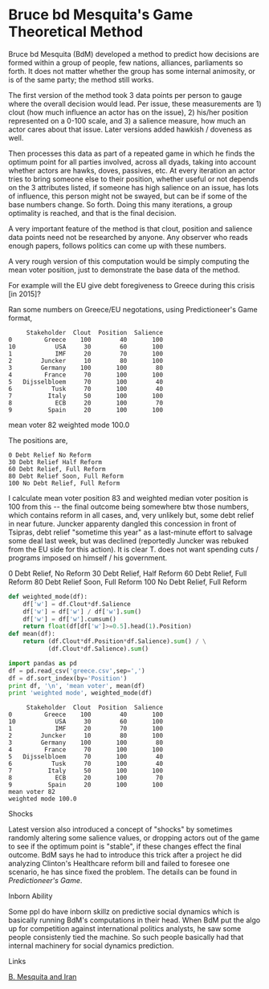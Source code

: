 # Bruce bd Mesquita's Game Theoretical Method

Bruce bd Mesquita (BdM) developed a method to predict how decisions
are formed within a group of people, few nations, alliances,
parliaments so forth. It does not matter whether the group has some
internal animosity, or is of the same party; the method still works.

The first version of the method took 3 data points per person to gauge
where the overall decision would lead. Per issue, these measurements
are 1) clout (how much influence an actor has on the issue), 2)
his/her position represented on a 0-100 scale, and 3) a salience
measure, how much an actor cares about that issue. Later versions
added hawkish / doveness as well.

Then processes this data as part of a repeated game in which he finds
the optimum point for all parties involved, across all dyads, taking
into account whether actors are hawks, doves, passives, etc. At every
iteration an actor tries to bring someone else to their position,
whether useful or not depends on the 3 attributes listed, if someone
has high salience on an issue, has lots of influence, this person
might not be swayed, but can be if some of the base numbers change. So
forth. Doing this many iterations, a group optimality is reached, and
that is the final decision.

A very important feature of the method is that clout, position and
salience data points need not be researched by anyone. Any observer
who reads enough papers, follows politics can come up with these
numbers.

A very rough version of this computation would be simply computing the
mean voter position, just to demonstrate the base data of the method.

For example will the EU give debt foregiveness to Greece during this crisis [in 2015]?

Ran some numbers on Greece/EU negotations, using Predictioneer's Game format,

```
     Stakeholder  Clout  Position  Salience
0         Greece    100        40       100
10           USA     30        60       100
1            IMF     20        70       100
2        Juncker     10        80       100
3        Germany    100       100        80
4         France     70       100       100
5   Dijsselbloem     70       100        40
6           Tusk     70       100        40
7          Italy     50       100       100
8            ECB     20       100        70
9          Spain     20       100       100 
```

mean voter 82
weighted mode 100.0

The positions are,

```
0 Debt Relief No Reform
30 Debt Relief Half Reform
60 Debt Relief, Full Reform
80 Debt Relief Soon, Full Reform
100 No Debt Relief, Full Reform
```

I calculate mean voter position 83 and weighted median voter position
is 100 from this -- the final outcome being somewhere btw those
numbers, which contains reform in all cases, and, very unlikely but,
some debt relief in near future. Juncker apparenty dangled this
concession in front of Tsipras, debt relief "sometime this year" as a
last-minute effort to salvage some deal last week, but was declined
(reportedly Juncker was rebuked from the EU side for this action). It
is clear T. does not want spending cuts / programs imposed on himself
/ his government.

0 Debt Relief, No Reform
30 Debt Relief, Half Reform
60 Debt Relief, Full Reform
80 Debt Relief Soon, Full Reform
100 No Debt Relief, Full Reform

```python
def weighted_mode(df):
    df['w'] = df.Clout*df.Salience 
    df['w'] = df['w'] / df['w'].sum()
    df['w'] = df['w'].cumsum()
    return float(df[df['w']>=0.5].head(1).Position)    
def mean(df):
    return (df.Clout*df.Position*df.Salience).sum() / \
           (df.Clout*df.Salience).sum()
```


```python
import pandas as pd
df = pd.read_csv('greece.csv',sep=',')
df = df.sort_index(by='Position')
print df, '\n', 'mean voter', mean(df)
print 'weighted mode', weighted_mode(df)
```

```text
     Stakeholder  Clout  Position  Salience
0         Greece    100        40       100
10           USA     30        60       100
1            IMF     20        70       100
2        Juncker     10        80       100
3        Germany    100       100        80
4         France     70       100       100
5   Dijsselbloem     70       100        40
6           Tusk     70       100        40
7          Italy     50       100       100
8            ECB     20       100        70
9          Spain     20       100       100 
mean voter 82
weighted mode 100.0
```

Shocks

Latest version also introduced a concept of "shocks" by sometimes
randomly altering some salience values, or dropping actors out of the
game to see if the optimum point is "stable", if these changes effect
the final outcome. BdM says he had to introduce this trick after a
project he did analyzing Clinton's Healthcare reform bill and failed
to foresee one scenario, he has since fixed the problem. The details
can be found in *Predictioneer's Game*.

<a name='inborn'/>

Inborn Ability

Some ppl do have inborn skillz on predictive social dynamics which is
basically running BdM's computations in their head. When BdM put the
algo up for competition against international politics analysts, he
saw some people consistenly tied the machine. So such people basically
had that internal machinery for social dynamics prediction.

Links

[B. Mesquita and Iran](../../2015/04/mesquita-iran.md)

